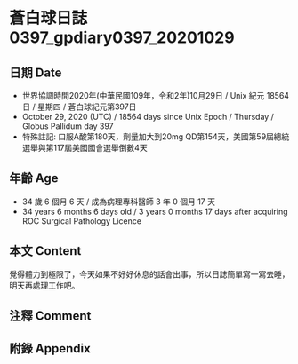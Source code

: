 [_metadata_:encoding]: - "utf-8"
[_metadata_:language]: - "zh-Hant-TW"
[_metadata_:fileformat]: - "markdown"
[_metadata_:MIME_type]: - "text/plain"
[_metadata_:markdown_version]: - "commonmark version 0.29"
[_metadata_:markdown_spec]: - "https://spec.commonmark.org/0.29/"

# 蒼白球日誌0397_gpdiary0397_20201029 #

## 日期 Date ##

* 世界協調時間2020年(中華民國109年，令和2年)10月29日 / Unix 紀元 18564 日 / 星期四 / 蒼白球紀元第397日
* October 29, 2020 (UTC) / 18564 days since Unix Epoch / Thursday / Globus Pallidum day 397
* 特殊註記: 口服A酸第180天，劑量加大到20mg QD第154天，美國第59屆總統選舉與第117屆美國國會選舉倒數4天

## 年齡 Age ##

* 34 歲 6 個月 6 天 / 成為病理專科醫師 3 年 0 個月 17 天
* 34 years 6 months 6 days old / 3 years 0 months 17 days after acquiring ROC Surgical Pathology Licence

## 本文 Content ##

覺得體力到極限了，今天如果不好好休息的話會出事，所以日誌簡單寫一寫去睡，明天再處理工作吧。

## 注釋 Comment ##


## 附錄 Appendix ##

